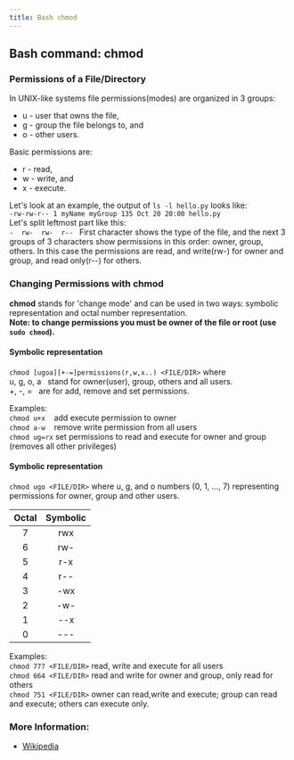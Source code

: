 ```yaml
---
title: Bash chmod
---
```


## Bash command: chmod

### Permissions of a File/Directory ###  
In UNIX-like systems file permissions(modes) are organized in 3 groups: 
* u - user that owns the file,
* g - group the file belongs to, and
* o - other users.

Basic permissions are:
* r - read,
* w - write, and
* x - execute.

Let's look at an example, the output of `ls -l hello.py` looks like:  
`-rw-rw-r-- 1 myName myGroup 135 Oct 20 20:00 hello.py`  
Let's split leftmost part like this:  
`-  rw-  rw-  r-- `  First character shows the type of the file, and the next 3 groups of 3 characters show permissions in this order: owner, group, others. In this case the permissions are read, and write(rw-) for owner and group, and read only(r--) for others.  

### Changing Permissions with chmod ###  
**chmod** stands for 'change mode' and can be used in two ways: symbolic representation and octal number representation.  
**Note: to change permissions you must be owner of the file or root (use `sudo chmod`).**
#### Symbolic representation ####
`chmod [ugoa][+-=]permissions(r,w,x..) <FILE/DIR>` where  
u, g, o, a &nbsp; stand for owner(user), group, others and all users.  
+, -, = &nbsp; are for add, remove and set permissions. 
 
Examples:  
`chmod u+x` &nbsp;&nbsp;&nbsp;add execute permission to owner  
`chmod a-w` &nbsp;&nbsp;&nbsp;remove write permission from all users  
`chmod ug=rx` set permissions to read and execute for owner and group (removes all other privileges) 

#### Symbolic representation ####
`chmod ugo <FILE/DIR>` where u, g, and o numbers (0, 1, ..., 7) representing permissions for owner, group and other users. 

|Octal   | Symbolic |
|:------:|:--------:|
|   7    |    rwx   |
|   6    |    rw-   |
|   5    |    r-x   |
|   4    |    r--   |
|   3    |    -wx   |
|   2    |    -w-   |
|   1    |    --x   |
|   0    |    ---   |

Examples:  
`chmod 777 <FILE/DIR>` read, write and execute for all users  
`chmod 664 <FILE/DIR>` read and write for owner and group, only read for others  
`chmod 751 <FILE/DIR>` owner can read,write and execute; group can read and execute; others can execute only.  

### More Information:
* [Wikipedia](https://en.wikipedia.org/wiki/Chmod)

